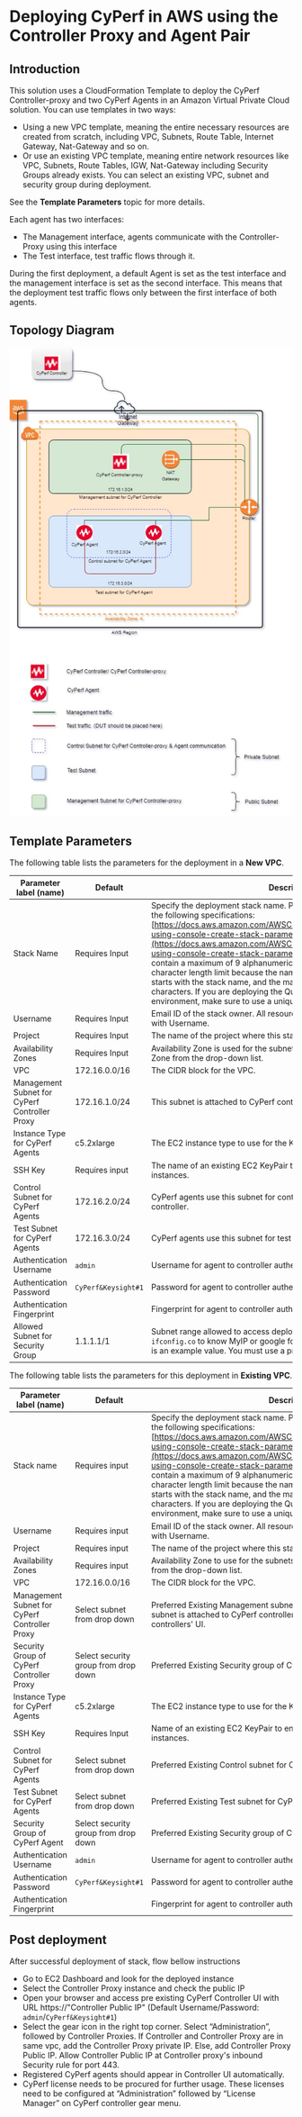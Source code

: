 # Deploying CyPerf in AWS using the Controller Proxy and Agent Pair 
## Introduction
This solution uses a CloudFormation Template to deploy the CyPerf Controller-proxy and two CyPerf Agents in an Amazon Virtual Private Cloud solution.
You can use templates in two ways:
- Using a new VPC template, meaning the entire necessary resources are created from scratch, including VPC, Subnets, Route Table, Internet Gateway, Nat-Gateway and so on.
- Or use an existing VPC template, meaning entire network resources like VPC, Subnets, Route Tables, IGW, Nat-Gateway including Security Groups already exists. You can select an existing VPC, subnet and security group during deployment.

See the **Template Parameters** topic for more details. 

Each agent has two interfaces:
- The Management interface, agents communicate with the Controller-Proxy using this interface
- The Test interface, test traffic flows through it.

During the first deployment, a default Agent is set as the test interface and the management interface is set as the second interface. This means that the deployment test traffic flows only between the first interface of both agents.


## Topology Diagram
![controller_proxy_and_agent_pair](cyperf_controller_proxy_and_agent_pair.jpg)

## Template Parameters
The following table lists the parameters for the deployment in a **New VPC**.

|**Parameter label (name)**                   |**Default**       |**Description**                                                                                                                                                                                                      |
|---------------------------------------------|--------------|--------------------------------------------------------------------------------------------------------------------------------------------------------------------------------------------------------------------|
|Stack Name                                   |Requires Input|Specify the deployment stack name. Please select the stack name as per the following specifications: [https://docs.aws.amazon.com/AWSCloudFormation/latest/UserGuide/cfn-using-console-create-stack-parameters.html](https://docs.aws.amazon.com/AWSCloudFormation/latest/UserGuide/cfn-using-console-create-stack-parameters.html). The stack name can contain a maximum of 9 alphanumeric characters. Amazon imposes this character length limit because the name of other resources from this stack starts with the stack name, and the maximum resource name length is 64 characters. If you are deploying the Quick Start multiple times in the same environment, make sure to use a unique name.|
|Username                                     |Requires Input|Email ID of the stack owner. All resources created by this stack are tagged with Username.                                                                                                                           |
|Project                                      |Requires Input|The name of the project where this stack is used.                                                                                                                                                                    |
|Availability Zones                           |Requires Input|Availability Zone is used for the subnets in the VPC. Select the Availability Zone from the drop-down list.                                                                                                          |
|VPC                                          |172.16.0.0/16 |The CIDR block for the VPC.                                                                                                                                                                                          |
|Management Subnet for CyPerf Controller Proxy|172.16.1.0/24 |This subnet is attached to CyPerf controller-proxy.                                                                                                                                                                  |
|Instance Type for CyPerf Agents              |c5.2xlarge    |The EC2 instance type to use for the Keysight CyPerf Agent instances.                                                      |
|SSH Key                                      |Requires input|The name of an existing EC2 KeyPair to enable SSH access to the CyPerf instances.                                                                                                                                     |
|Control Subnet for CyPerf Agents             |172.16.2.0/24 |CyPerf agents use this subnet for control plane communication with a  controller.                                                                                                                                     |
|Test Subnet for CyPerf Agents                |172.16.3.0/24 |CyPerf agents use this subnet for test traffic.                                                                                                                                                                       |
| Authentication Username                                        | `admin`                   | Username for agent to controller authentication.      |
| Authentication Password                                        | `CyPerf&Keysight#1`        | Password for agent to controller authentication.      |
| Authentication Fingerprint                                     |                          | Fingerprint for agent to controller authentication - OPTIONAL  |
|Allowed Subnet for Security Group            |1.1.1.1/1     |Subnet range allowed to access deployed Controller Proxy. Execute `curl ifconfig.co` to know MyIP or google for “what is my IP”. The default value is an example value. You must use a proper subnet range.                                           |

The following table lists the parameters for this deployment in **Existing VPC**.

|**Parameter label (name)**                   |**Default**                         |**Description**                                                                                                                                                                                                      |
|---------------------------------------------|------------------------------------|--------------------------------------------------------------------------------------------------------------------------------------------------------------------------------------------------------------------|
|Stack name                                   |Requires input                      |Specify the deployment stack name. Please select the stack name as per the following specifications: [https://docs.aws.amazon.com/AWSCloudFormation/latest/UserGuide/cfn-using-console-create-stack-parameters.html](https://docs.aws.amazon.com/AWSCloudFormation/latest/UserGuide/cfn-using-console-create-stack-parameters.html). The stack name can contain a maximum of 9 alphanumeric characters. Amazon imposes this character length limit because the name of other resources from this stack starts with the stack name, and the maximum resource name length is 64 characters. If you are deploying the Quick Start multiple times in the same environment, make sure to use a unique name.|
|Username                                     |Requires input                      |Email ID of the stack owner. All resources created by this stack are tagged with Username.                                                                                                                           |
|Project                                      |Requires input                      |The name of the project where this stack is used.                                                                                                                                                                    |
|Availability Zones                           |Requires input                      |Availability Zone to use for the subnets in the VPC. Select Availability Zone from the drop-down list.                                                                                                               |
|VPC                                          |172.16.0.0/16                       |The CIDR block for the VPC.                                                                                                                                                                                          |
|Management Subnet for CyPerf Controller Proxy|Select subnet from drop down        |Preferred Existing Management subnet for CyPerf Controller-proxy. This subnet is attached to CyPerf controller and is used to access the CyPerf controllers' UI.                                                      |
|Security Group of CyPerf Controller Proxy    |Select security group from drop down|Preferred Existing Security group of CyPerf Controller-proxy.                                                                                                                                                         |
|Instance Type for CyPerf Agents              |c5.2xlarge                          |The EC2 instance type to use for the Keysight CyPerf Agent instances.                                                  |
|SSH Key                                      |Requires Input                      |Name of an existing EC2 KeyPair to enable SSH access to the CyPerf instances.                                                                                                                                         |
|Control Subnet for CyPerf Agents             |Select subnet from drop down      |Preferred Existing Control subnet for CyPerf Agent.                                                                                                                                                                   |
|Test Subnet for CyPerf Agents                |Select subnet from drop down        |Preferred Existing Test subnet for CyPerf Agent.                                                                                                                                                                      |
|Security Group of CyPerf Agent               |Select security group from drop down|Preferred Existing Security group of CyPerf Agent.                                                                                                                                                                    |
| Authentication Username                                        | `admin`                    | Username for agent to controller authentication.      |
| Authentication Password                                        | `CyPerf&Keysight#1`        | Password for agent to controller authentication.      |
| Authentication Fingerprint                                     |                          | Fingerprint for agent to controller authentication - OPTIONAL  |

## Post deployment

After successful deployment of stack, flow bellow instructions

-	Go to EC2 Dashboard and look for the deployed instance
-	Select the Controller Proxy instance and check the public IP 
-	Open your browser and access pre existing CyPerf Controller UI with URL https://"Controller Public IP" (Default Username/Password: `admin`/`CyPerf&Keysight#1`)
-   Select the gear icon in the right top corner. Select “Administration”, followed by Controller Proxies. 
    If Controller and Controller Proxy are in same vpc, add the Controller Proxy private IP.
    Else, add Controller Proxy Public IP. Allow Controller Public IP at Controller proxy's inbound Security rule for port 443.
-   Registered CyPerf agents should appear in Controller UI automatically.
-   CyPerf license needs to be procured for further usage. These licenses need to be configured at “Administration” followed by “License Manager” on CyPerf controller gear menu.

